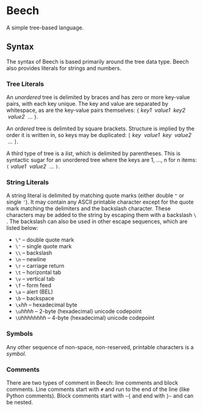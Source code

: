 # Beech
A simple tree-based language.

## Syntax
The syntax of Beech is based primarily around the tree data type. Beech also provides literals for strings and numbers.

### Tree Literals
An _unordered_ tree is delimited by braces and has zero or more key-value pairs, with each key unique. The key and value are separated by whitespace, as are the key-value pairs themselves:
`{` _key1_ &nbsp;_value1_ &nbsp;_key2_ &nbsp;_value2_ &nbsp;&hellip; `}`.

An _ordered_ tree is delimited by square brackets. Structure is implied by the order it is written in, so keys may be duplicated:
`[` _key_ &nbsp;_value1_ &nbsp;_key_ &nbsp;_value2_ &nbsp;&hellip; `]`.

A third type of tree is a _list_, which is delimited by parentheses. This is syntactic sugar for an unordered tree where the keys are 1, &hellip;, n for n items:
`(` _value1_ &nbsp;_value2_&nbsp;&nbsp;&hellip; `)`.

### String Literals
A string literal is delimited by matching quote marks (either double `"` or single `'`). It may contain any ASCII printable character except for the quote mark matching the delimiters and the backslash character. These characters may be added to the string by escaping them with a backslash `\ `. The backslash can also be used in other escape sequences, which are listed below:

* `\"` &ndash; double quote mark
* `\'` &ndash; single quote mark
* `\\` &ndash; backslash
* `\n` &ndash; newline
* `\r` &ndash; carriage return
* `\t` &ndash; horizontal tab
* `\v` &ndash; vertical tab
* `\f` &ndash; form feed
* `\a` &ndash; alert (BEL)
* `\b` &ndash; backspace
* `\x`_hh_ &ndash; hexadecimal byte
* `\u`_hhhh_ &ndash; 2-byte (hexadecimal) unicode codepoint
* `\U`_hhhhhhhh_ &ndash; 4-byte (hexadecimal) unicode codepoint

### Symbols
Any other sequence of non-space, non-reserved, printable characters is a _symbol_.

### Comments
There are two types of comment in Beech: line comments and block comments. Line comments start with `#` and run to the end of the line (like Python comments). Block comments start with `~{` and end with `}~` and can be nested.
